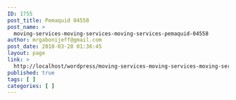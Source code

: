 ```yaml
---
ID: 1755
post_title: Pemaquid 04558
post_name: >
  moving-services-moving-services-moving-services-pemaquid-04558
author: mrgabonijeff@gmail.com
post_date: 2018-03-28 01:36:45
layout: page
link: >
  http://localhost/wordpress/moving-services-moving-services-moving-services-pemaquid-04558/
published: true
tags: [ ]
categories: [ ]
---
```

